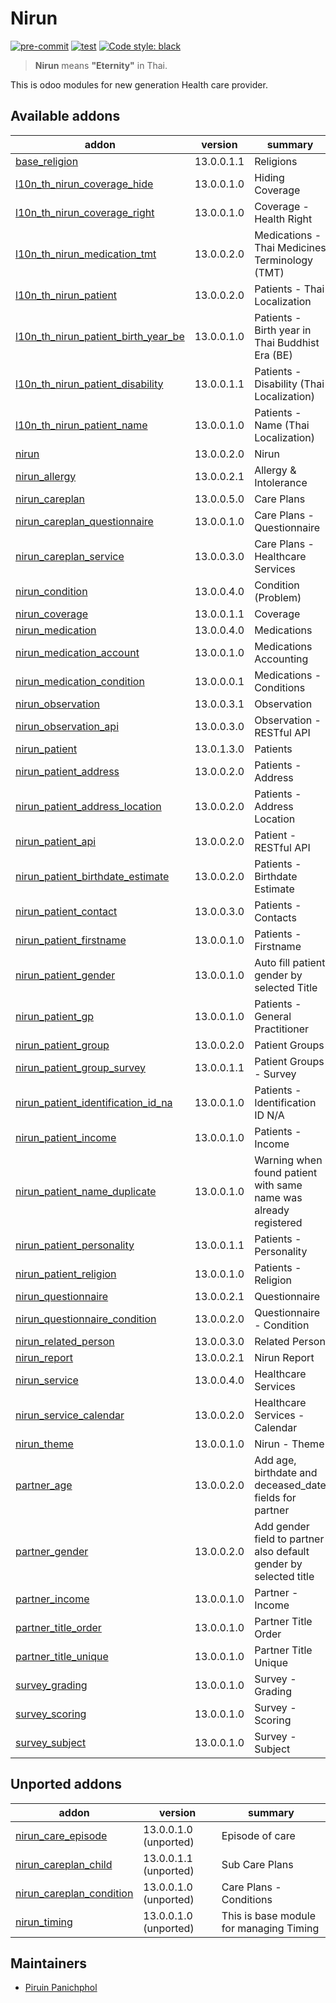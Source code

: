 # Nirun
[![pre-commit](https://img.shields.io/badge/pre--commit-enabled-brightgreen?logo=pre-commit&logoColor=white)](https://github.com/pre-commit/pre-commit)
[![test](https://github.com/nirun-life/nirun/actions/workflows/test.yml/badge.svg?branch=13.0)](https://github.com/nirun-life/nirun/actions/workflows/test.yml)
[![Code style: black](https://img.shields.io/badge/code%20style-black-000000.svg)](https://github.com/psf/black)

> **Nirun** means **"Eternity"** in Thai.

This is odoo modules for new generation Health care provider.

[//]: # (addons)

Available addons
----------------
addon | version | summary
--- | --- | ---
[base_religion](base_religion/) | 13.0.0.1.1 | Religions
[l10n_th_nirun_coverage_hide](l10n_th_nirun_coverage_hide/) | 13.0.0.1.0 | Hiding Coverage
[l10n_th_nirun_coverage_right](l10n_th_nirun_coverage_right/) | 13.0.0.1.0 | Coverage - Health Right
[l10n_th_nirun_medication_tmt](l10n_th_nirun_medication_tmt/) | 13.0.0.2.0 | Medications - Thai Medicines Terminology (TMT)
[l10n_th_nirun_patient](l10n_th_nirun_patient/) | 13.0.0.2.0 | Patients - Thai Localization
[l10n_th_nirun_patient_birth_year_be](l10n_th_nirun_patient_birth_year_be/) | 13.0.0.1.0 | Patients - Birth year in Thai Buddhist Era (BE)
[l10n_th_nirun_patient_disability](l10n_th_nirun_patient_disability/) | 13.0.0.1.1 | Patients - Disability (Thai Localization)
[l10n_th_nirun_patient_name](l10n_th_nirun_patient_name/) | 13.0.0.1.0 | Patients - Name (Thai Localization)
[nirun](nirun/) | 13.0.0.2.0 | Nirun
[nirun_allergy](nirun_allergy/) | 13.0.0.2.1 | Allergy & Intolerance
[nirun_careplan](nirun_careplan/) | 13.0.0.5.0 | Care Plans
[nirun_careplan_questionnaire](nirun_careplan_questionnaire/) | 13.0.0.1.0 | Care Plans - Questionnaire
[nirun_careplan_service](nirun_careplan_service/) | 13.0.0.3.0 | Care Plans - Healthcare Services
[nirun_condition](nirun_condition/) | 13.0.0.4.0 | Condition (Problem)
[nirun_coverage](nirun_coverage/) | 13.0.0.1.1 | Coverage
[nirun_medication](nirun_medication/) | 13.0.0.4.0 | Medications
[nirun_medication_account](nirun_medication_account/) | 13.0.0.1.0 | Medications Accounting
[nirun_medication_condition](nirun_medication_condition/) | 13.0.0.0.1 | Medications - Conditions
[nirun_observation](nirun_observation/) | 13.0.0.3.1 | Observation
[nirun_observation_api](nirun_observation_api/) | 13.0.0.3.0 | Observation - RESTful API
[nirun_patient](nirun_patient/) | 13.0.1.3.0 | Patients
[nirun_patient_address](nirun_patient_address/) | 13.0.0.2.0 | Patients - Address
[nirun_patient_address_location](nirun_patient_address_location/) | 13.0.0.2.0 | Patients - Address Location
[nirun_patient_api](nirun_patient_api/) | 13.0.0.2.0 | Patient - RESTful API
[nirun_patient_birthdate_estimate](nirun_patient_birthdate_estimate/) | 13.0.0.2.0 | Patients - Birthdate Estimate
[nirun_patient_contact](nirun_patient_contact/) | 13.0.0.3.0 | Patients - Contacts
[nirun_patient_firstname](nirun_patient_firstname/) | 13.0.0.1.0 | Patients - Firstname
[nirun_patient_gender](nirun_patient_gender/) | 13.0.0.1.0 | Auto fill patient gender by selected Title
[nirun_patient_gp](nirun_patient_gp/) | 13.0.0.1.0 | Patients - General Practitioner
[nirun_patient_group](nirun_patient_group/) | 13.0.0.2.0 | Patient Groups
[nirun_patient_group_survey](nirun_patient_group_survey/) | 13.0.0.1.1 | Patient Groups - Survey
[nirun_patient_identification_id_na](nirun_patient_identification_id_na/) | 13.0.0.1.0 | Patients - Identification ID N/A
[nirun_patient_income](nirun_patient_income/) | 13.0.0.1.0 | Patients - Income
[nirun_patient_name_duplicate](nirun_patient_name_duplicate/) | 13.0.0.1.0 | Warning when found patient with same name was already registered
[nirun_patient_personality](nirun_patient_personality/) | 13.0.0.1.1 | Patients - Personality
[nirun_patient_religion](nirun_patient_religion/) | 13.0.0.1.0 | Patients - Religion
[nirun_questionnaire](nirun_questionnaire/) | 13.0.0.2.1 | Questionnaire
[nirun_questionnaire_condition](nirun_questionnaire_condition/) | 13.0.0.2.0 | Questionnaire - Condition
[nirun_related_person](nirun_related_person/) | 13.0.0.3.0 | Related Person
[nirun_report](nirun_report/) | 13.0.0.2.1 | Nirun Report
[nirun_service](nirun_service/) | 13.0.0.4.0 | Healthcare Services
[nirun_service_calendar](nirun_service_calendar/) | 13.0.0.2.0 | Healthcare Services - Calendar
[nirun_theme](nirun_theme/) | 13.0.0.1.0 | Nirun - Theme
[partner_age](partner_age/) | 13.0.0.2.0 | Add age, birthdate and deceased_date fields for partner
[partner_gender](partner_gender/) | 13.0.0.2.0 | Add gender field to partner also default gender by selected title
[partner_income](partner_income/) | 13.0.0.1.0 | Partner - Income
[partner_title_order](partner_title_order/) | 13.0.0.1.0 | Partner Title Order
[partner_title_unique](partner_title_unique/) | 13.0.0.1.0 | Partner Title Unique
[survey_grading](survey_grading/) | 13.0.0.1.0 | Survey - Grading
[survey_scoring](survey_scoring/) | 13.0.0.1.0 | Survey - Scoring
[survey_subject](survey_subject/) | 13.0.0.1.0 | Survey - Subject


Unported addons
---------------
addon | version | summary
--- | --- | ---
[nirun_care_episode](nirun_care_episode/) | 13.0.0.1.0 (unported) | Episode of care
[nirun_careplan_child](nirun_careplan_child/) | 13.0.0.1.1 (unported) | Sub Care Plans
[nirun_careplan_condition](nirun_careplan_condition/) | 13.0.0.1.0 (unported) | Care Plans - Conditions
[nirun_timing](nirun_timing/) | 13.0.0.1.0 (unported) | This is base module for managing Timing

[//]: # (end addons)

## Maintainers

- [Piruin Panichphol](https://github.com/piruin)
